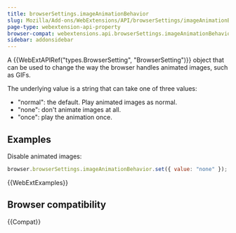```yaml
---
title: browserSettings.imageAnimationBehavior
slug: Mozilla/Add-ons/WebExtensions/API/browserSettings/imageAnimationBehavior
page-type: webextension-api-property
browser-compat: webextensions.api.browserSettings.imageAnimationBehavior
sidebar: addonsidebar
---
```


A {{WebExtAPIRef("types.BrowserSetting", "BrowserSetting")}} object that can be used to change the way the browser handles animated images, such as GIFs.

The underlying value is a string that can take one of three values:

- "normal": the default. Play animated images as normal.
- "none": don't animate images at all.
- "once": play the animation once.

## Examples

Disable animated images:

```js
browser.browserSettings.imageAnimationBehavior.set({ value: "none" });
```

{{WebExtExamples}}

## Browser compatibility

{{Compat}}

